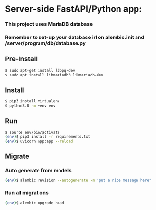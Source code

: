 # Server-side FastAPI/Python app:
### This project uses MariaDB database
### Remember to set-up your database irl on alembic.init and /server/program/db/database.py

## Pre-Install
```sh
$ sudo apt-get install libpq-dev
$ sudo apt install libmariadb3 libmariadb-dev
```


## Install
```sh
$ pip3 install virtualenv
$ python3.8 -m venv env
```

## Run
```sh
$ source env/bin/activate
(env)$ pip3 install -r requirements.txt
(env)$ uvicorn app:app --reload
```

## Migrate


### Auto generate from models
```sh
(env)$ alembic revision --autogenerate -m "put a nice message here"
```

### Run all migrations
```sh
(env)$ alembic upgrade head
```

